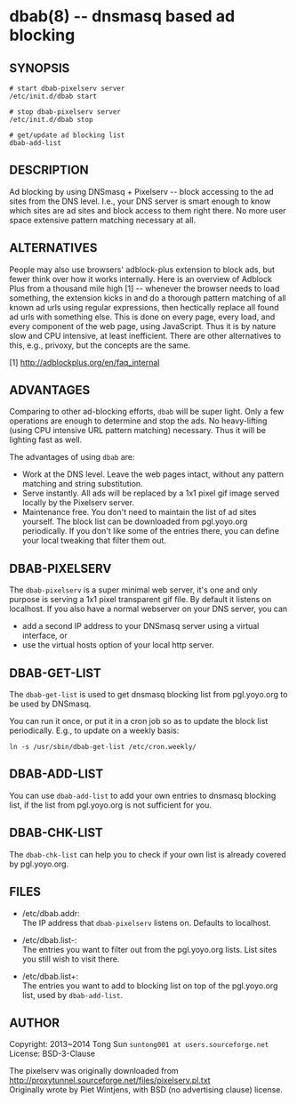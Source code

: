 # dbab(8) -- dnsmasq based ad blocking

## SYNOPSIS

    # start dbab-pixelserv server
	/etc/init.d/dbab start

    # stop dbab-pixelserv server
	/etc/init.d/dbab stop

    # get/update ad blocking list
	dbab-add-list


## DESCRIPTION

Ad blocking by using DNSmasq + Pixelserv -- block accessing to the ad sites from the DNS level. I.e., your DNS server is smart enough to know which sites are ad sites and block access to them right there. No more user space extensive pattern matching necessary at all. 


## ALTERNATIVES

People may also use browsers' adblock-plus extension to block ads, but fewer think over how it works internally. Here is an overview of Adblock Plus from a thousand mile high [1] -- whenever the browser needs to load something, the extension kicks in and do a thorough pattern matching of all known ad urls using regular expressions, then hectically replace all found ad urls with something else. This is done on every page, every load, and every component of the web page, using JavaScript. Thus it is by nature slow and CPU intensive, at least inefficient. There are other alternatives to this, e.g., privoxy, but the concepts are the same.

[1] http://adblockplus.org/en/faq_internal

## ADVANTAGES

Comparing to other ad-blocking efforts, `dbab` will be super light. Only a few operations are enough to determine and stop the ads. No heavy-lifting (using CPU intensive URL pattern matching) necessary. Thus it will be lighting fast as well. 

The advantages of using `dbab` are:

- Work at the DNS level. Leave the web pages intact, without any pattern matching and string substitution.
- Serve instantly. All ads will be replaced by a 1x1 pixel gif image served locally by the Pixelserv server.
- Maintenance free. You don't need to maintain the list of ad sites yourself. The block list can be downloaded from pgl.yoyo.org periodically. If you don't like some of the entries there, you can define your local tweaking that filter them out.

## DBAB-PIXELSERV

The `dbab-pixelserv` is a super minimal web server, it's one and only purpose is serving a 1x1 pixel transparent gif file. By default it listens on localhost. If you also have a normal webserver on your DNS server, you can

- add a second IP address to your DNSmasq server using a virtual interface, or
- use the virtual hosts option of your local http server.

## DBAB-GET-LIST

The `dbab-get-list` is used to get dnsmasq blocking list from pgl.yoyo.org to be used by DNSmasq.

You can run it once, or put it in a cron job so as to update the block list periodically. E.g., to update on a weekly basis:

    ln -s /usr/sbin/dbab-get-list /etc/cron.weekly/

## DBAB-ADD-LIST

You can use `dbab-add-list` to add your own entries to dnsmasq blocking list, if the list from pgl.yoyo.org is not sufficient for you. 

## DBAB-CHK-LIST

The `dbab-chk-list` can help you to check if your own list is already covered by pgl.yoyo.org.

## FILES 

* /etc/dbab.addr:  
  The IP address that `dbab-pixelserv` listens on. Defaults to localhost.
  
* /etc/dbab.list-:  
  The entries you want to filter out from the pgl.yoyo.org lists. List sites you still wish to visit there. 

* /etc/dbab.list+:  
  The entries you want to add to blocking list on top of the pgl.yoyo.org list, used by `dbab-add-list`. 


## AUTHOR

Copyright: 2013~2014 Tong Sun `suntong001 at users.sourceforge.net`  
License: BSD-3-Clause

The pixelserv was originally downloaded from  
 http://proxytunnel.sourceforge.net/files/pixelserv.pl.txt  
Originally wrote by Piet Wintjens, with BSD (no advertising clause) license.
